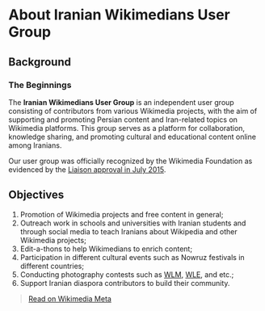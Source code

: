 # About Iranian Wikimedians User Group

## Background

### The Beginnings

The **Iranian Wikimedians User Group** is an independent user group consisting of contributors from various Wikimedia projects, with the aim of supporting and promoting Persian content and Iran-related topics on Wikimedia platforms. This group serves as a platform for collaboration, knowledge sharing, and promoting cultural and educational content online among Iranians.

Our user group was officially recognized by the Wikimedia Foundation as evidenced by the [Liaison approval in July 2015](https://meta.wikimedia.org/wiki/Affiliations_Committee/Resolutions/Iranian_Wikimedians_User_Group_-_Liaison_approval,_July_2015 "Affiliations Committee/Resolutions/Iranian Wikimedians User Group - Liaison approval, July 2015").

## Objectives

1.  Promotion of Wikimedia projects and free content in general;
2.  Outreach work in schools and universities with Iranian students and through social media to teach Iranians about Wikipedia and other Wikimedia projects;
3.  Edit-a-thons to help Wikimedians to enrich content;
4.  Participation in different cultural events such as Nowruz festivals in different countries;
5.  Conducting photography contests such as [WLM](https://meta.wikimedia.org/wiki/Special:MyLanguage/Wiki_Loves_Monuments "Special:MyLanguage/Wiki Loves Monuments"), [WLE](https://commons.wikimedia.org/wiki/Wiki_Loves_Earth "commons:Wiki Loves Earth"), and etc.;
6.  Support Iranian diaspora contributors to build their community.

> [Read on Wikimedia Meta](https://meta.wikimedia.org/wiki/Iranian_Wikimedians_User_Group/About_us)
